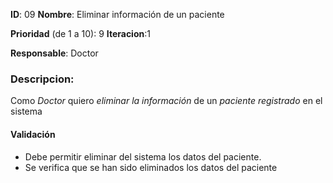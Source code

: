 **ID**: 09 
**Nombre**: Eliminar información de un paciente

**Prioridad** (de 1 a 10): 9 
**Iteracion**:1

**Responsable**: Doctor

### Descripcion:

Como *Doctor* quiero *eliminar la información* de un *paciente registrado* en el sistema

#### Validación 

* Debe permitir eliminar del sistema los datos del paciente.
* Se verifica que se han sido eliminados los datos del paciente